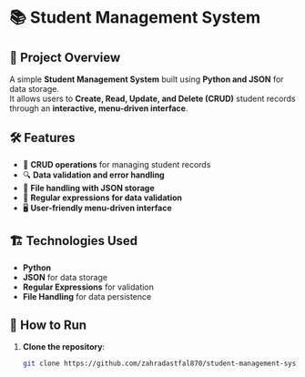 # 📚 Student Management System

## 🚀 Project Overview  
A simple **Student Management System** built using **Python and JSON** for data storage.  
It allows users to **Create, Read, Update, and Delete (CRUD)** student records through an **interactive, menu-driven interface**.

## 🛠 Features  
- 📝 **CRUD operations** for managing student records  
- 🔍 **Data validation and error handling**  
- 📂 **File handling with JSON storage**  
- 🔢 **Regular expressions for data validation**  
- 🖥 **User-friendly menu-driven interface**  

## 🏗 Technologies Used  
- **Python**  
- **JSON** for data storage  
- **Regular Expressions** for validation  
- **File Handling** for data persistence  

## 🚀 How to Run  
1. **Clone the repository**:  
   ```sh
   git clone https://github.com/zahradastfal870/student-management-system.git
